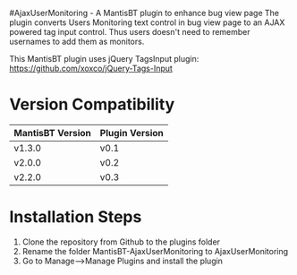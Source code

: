 #AjaxUserMonitoring - A MantisBT plugin to enhance bug view page 
The plugin converts Users Monitoring text control in bug view page to an AJAX powered tag input control. Thus users doesn't need to remember usernames to add them as monitors.

This MantisBT plugin uses jQuery TagsInput plugin: https://github.com/xoxco/jQuery-Tags-Input

# Version Compatibility
|MantisBT Version|Plugin Version|
|----------------|--------------|
|v1.3.0          |v0.1          |
|v2.0.0          |v0.2          |
|v2.2.0          |v0.3          |

# Installation Steps
1. Clone the repository from Github to the plugins folder
2. Rename the folder MantisBT-AjaxUserMonitoring to AjaxUserMonitoring
3. Go to Manage-->Manage Plugins and install the plugin


